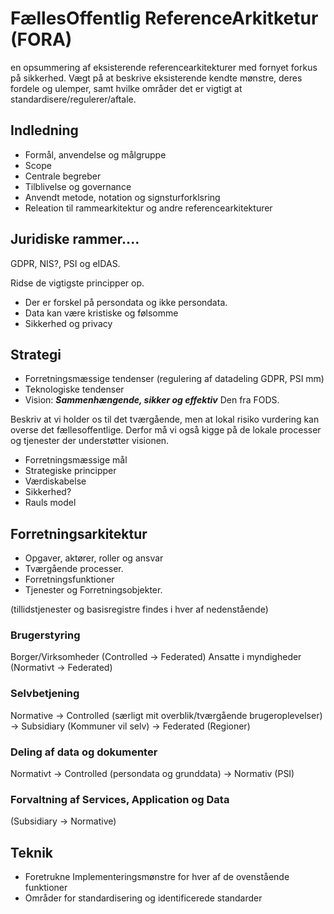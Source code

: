 # FællesOffentlig ReferenceArkitketur (FORA)

en opsummering af eksisterende referencearkitekturer med fornyet forkus på sikkerhed. Vægt på at beskrive eksisterende kendte mønstre, deres fordele og ulemper, samt hvilke områder det er vigtigt at standardisere/regulerer/aftale.

## Indledning

- Formål, anvendelse og målgruppe
- Scope
- Centrale begreber
- Tilblivelse og governance
- Anvendt metode, notation og signsturforklsring
- Releation til rammearkitektur og andre referencearkitekturer

## Juridiske rammer....
GDPR, NIS?, PSI og eIDAS.

Ridse de vigtigste principper op.

- Der er forskel på persondata og ikke persondata.
- Data kan være kristiske og følsomme
- Sikkerhed og privacy


## Strategi

- Forretningsmæssige tendenser (regulering af datadeling GDPR, PSI mm)
- Teknologiske tendenser
- Vision:  ***Sammenhængende, sikker og effektiv*** Den fra FODS. 

Beskriv at vi holder os til det tværgående, men at lokal risiko vurdering kan overse det fællesoffentlige. Derfor må vi også kigge på de lokale processer og tjenester der understøtter visionen.

- Forretningsmæssige mål
- Strategiske principper
- Værdiskabelse
- Sikkerhed?
- Rauls model

## Forretningsarkitektur
- Opgaver, aktører, roller og ansvar
- Tværgående processer.
- Forretningsfunktioner
- Tjenester og Forretningsobjekter.

(tillidstjenester og basisregistre findes i hver af nedenstående)

### Brugerstyring
Borger/Virksomheder (Controlled -> Federated)
Ansatte i myndigheder (Normativt -> Federated)

### Selvbetjening
Normative -> Controlled (særligt mit overblik/tværgående brugeroplevelser)
          -> Subsidiary (Kommuner vil selv)
          -> Federated (Regioner)

### Deling af data og dokumenter
Normativt -> Controlled (persondata og grunddata)
          -> Normativ (PSI)

### Forvaltning af Services, Application og Data
(Subsidiary -> Normative)


## Teknik
- Foretrukne Implementeringsmønstre for hver af de ovenstående funktioner
- Områder for standardisering og identificerede standarder
